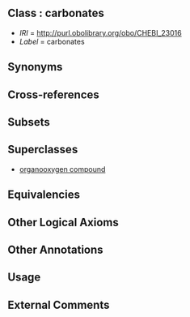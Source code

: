 
## Class : carbonates

 * *IRI* = http://purl.obolibrary.org/obo/CHEBI_23016
 * *Label* = carbonates

## Synonyms


## Cross-references


## Subsets


## Superclasses

 * [organooxygen compound](../../CHEBI/63/CHEBI_36963.md)

## Equivalencies


## Other Logical Axioms


## Other Annotations


## Usage


## External Comments

